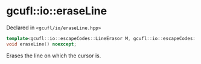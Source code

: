 # gcufl::io::eraseLine
Declared in `<gcufl/io/eraseLine.hpp>`
```cpp
template<gcufl::io::escapeCodes::LineErasor M, gcufl::io::escapeCodes::Prefix P = gcufl::io::escapeCodes::Prefix::Hexadecimal>
void eraseLine() noexcept;
```
Erases the line on which the cursor is.
